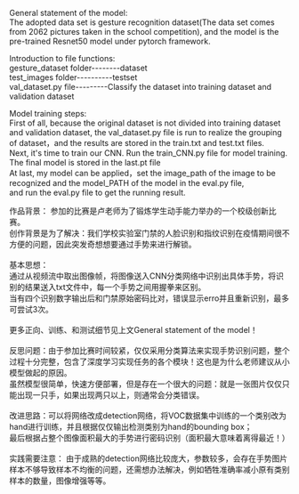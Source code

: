 
General statement of the model:<br>
The adopted data set is gesture recognition dataset(The data set comes from 2062 pictures taken in the school competition), and the model is the pre-trained Resnet50 model under pytorch framework.<br>

Introduction to file functions:<br>
gesture_dataset folder--------dataset<br>
test_images folder----------testset<br>
val_dataset.py file---------Classify the dataset into training dataset and validation dataset<br>


Model training steps:<br>
  First of all, because the original dataset is not divided into training dataset and validation dataset,
the val_dataset.py file is run to realize the grouping of dataset，and the results are stored in the train.txt and test.txt files.<br>
  Next, it's time to train our CNN. Run the train_CNN.py file for model training. The final model is stored in the last.pt file<br>
  At last, my model can be applied，set the image_path of the image to be recognized and the model_PATH of the model in the eval.py file,<br>
and run the eval.py file to get the running result.<br>


作品背景：
参加的比赛是卢老师为了锻炼学生动手能力举办的一个校级创新比赛。<br>
创作背景是为了解决：我们学校实验室门禁的人脸识别和指纹识别在疫情期间很不方便的问题，因此突发奇想想要通过手势来进行解锁。<br>
<br>
基本思想：<br>
通过从视频流中取出图像帧，将图像送入CNN分类网络中识别出具体手势，将识别的结果送入txt文件中，每一个手势之间用握拳来区别。<br>
当有四个识别数字输出后和门禁原始密码比对，错误显示erro并且重新识别，最多可尝试3次。<br>
<br>
更多正向、训练、和测试细节见上文General statement of the model！<br>
<br>
反思问题：由于参加比赛时间较紧，仅仅采用分类算法来实现手势识别问题，整个过程十分完整，包含了深度学习实现任务的各个模块！这也是为什么老师建议从小模型做起的原因。
<br>虽然模型很简单，快速方便部署，但是存在一个很大的问题：就是一张图片仅仅只能出现一只手，如果出现两只以上，则通常会分类错误。
<br><br>
改进思路：可以将网络改成detection网络，将VOC数据集中训练的一个类别改为hand进行训练，并且根据仅仅输出检测类别为hand的bounding box；<br>
最后根据占整个图像面积最大的手势进行密码识别（面积最大意味着离得最近！）<br>
<br>
实践需要注意：
由于成熟的detection网络比较庞大，参数较多，会存在手势图片样本不够导致样本不均衡的问题，还需想办法解决，例如牺牲准确率减小原有类别样本的数量，图像增强等等。
